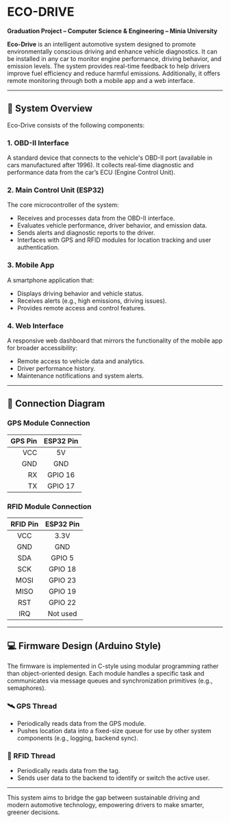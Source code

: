 # ECO-DRIVE

**Graduation Project – Computer Science & Engineering – Minia University**

**Eco-Drive** is an intelligent automotive system designed to promote environmentally conscious driving and enhance vehicle diagnostics. 
It can be installed in any car to monitor engine performance, driving behavior, and emission levels.
The system provides real-time feedback to help drivers improve fuel efficiency and reduce harmful emissions.
Additionally, it offers remote monitoring through both a mobile app and a web interface.

---

## 🔧 System Overview

Eco-Drive consists of the following components:

### 1. OBD-II Interface
A standard device that connects to the vehicle's OBD-II port (available in cars manufactured after 1996). It collects real-time diagnostic and performance data from the car’s ECU (Engine Control Unit).

### 2. Main Control Unit (ESP32)
The core microcontroller of the system:
- Receives and processes data from the OBD-II interface.
- Evaluates vehicle performance, driver behavior, and emission data.
- Sends alerts and diagnostic reports to the driver.
- Interfaces with GPS and RFID modules for location tracking and user authentication.

### 3. Mobile App
A smartphone application that:
- Displays driving behavior and vehicle status.
- Receives alerts (e.g., high emissions, driving issues).
- Provides remote access and control features.

### 4. Web Interface
A responsive web dashboard that mirrors the functionality of the mobile app for broader accessibility:
- Remote access to vehicle data and analytics.
- Driver performance history.
- Maintenance notifications and system alerts.

---

## 📡 Connection Diagram

### GPS Module Connection

| GPS Pin | ESP32 Pin |
|--------:|:----------:|
| VCC     | 5V         |
| GND     | GND        |
| RX      | GPIO 16    |
| TX      | GPIO 17    |

### RFID Module Connection

| RFID Pin | ESP32 Pin |
|:--------:|:-----------:|
| VCC      | 3.3V        |
| GND      | GND         |
| SDA      | GPIO 5      |
| SCK      | GPIO 18     |
| MOSI     | GPIO 23     |
| MISO     | GPIO 19     |
| RST      | GPIO 22     |
| IRQ      | Not used    |

---

## 💻 Firmware Design (Arduino Style)

The firmware is implemented in C-style using modular programming rather than object-oriented design. 
Each module handles a specific task and communicates via message queues and synchronization primitives (e.g., semaphores).

### 🛰 GPS Thread

- Periodically reads data from the GPS module.
- Pushes location data into a fixed-size queue for use by other system components (e.g., logging, backend sync).

### 🛂 RFID Thread

- Periodically reads data from the tag.
- Sends user data to the backend to identify or switch the active user.

---

This system aims to bridge the gap between sustainable driving and modern automotive technology, empowering drivers to make smarter, greener decisions.

